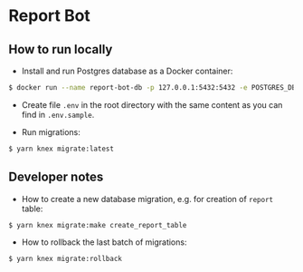 # Report Bot

## How to run locally

  * Install and run Postgres database as a Docker container:

```bash
$ docker run --name report-bot-db -p 127.0.0.1:5432:5432 -e POSTGRES_DB=report_bot -e POSTGRES_PASSWORD=postgres -d postgres
```

  * Create file `.env` in the root directory with the same content as you can find in `.env.sample`.

  * Run migrations:

```bash
$ yarn knex migrate:latest
```

## Developer notes

  * How to create a new database migration, e.g. for creation of `report` table:

```bash
$ yarn knex migrate:make create_report_table
```

  * How to rollback the last batch of migrations:

```bash
$ yarn knex migrate:rollback
```
